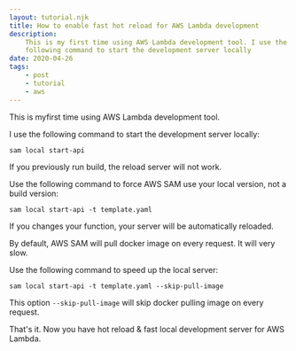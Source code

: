 ```yaml
---
layout: tutorial.njk
title: How to enable fast hot reload for AWS Lambda development
description:
    This is my first time using AWS Lambda development tool. I use the
    following command to start the development server locally
date: 2020-04-26
tags:
    - post
    - tutorial
    - aws
---
```


This is myfirst time using AWS Lambda development tool.

I use the following command to start the development server locally:

```shell
sam local start-api
```

If you previously run build, the reload server will not work.

Use the following command to force AWS SAM use your local version, not a build
version:

```shell
sam local start-api -t template.yaml
```

If you changes your function, your server will be automatically reloaded.

By default, AWS SAM will pull docker image on every request. It will very slow.

Use the following command to speed up the local server:

```shell
sam local start-api -t template.yaml --skip-pull-image
```

This option `--skip-pull-image` will skip docker pulling image on every
request.

That's it. Now you have hot reload & fast local development server for AWS
Lambda.
